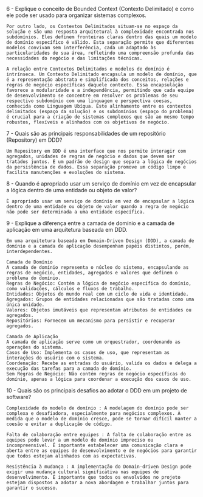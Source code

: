 6 -  Explique o conceito de Bounded Context (Contexto Delimitado) e como ele pode ser usado para organizar sistemas complexos. 

    Por outro lado, os Contextos Delimitados situam-se no espaço da solução e são uma resposta arquitetural à complexidade encontrada nos subdomínios. Eles definem fronteiras claras dentro das quais um modelo de domínio específico é válido. Esta separação permite que diferentes modelos convivam sem interferência, cada um adaptado às particularidades de sua área, refletindo uma compreensão profunda das necessidades do negócio e das limitações técnicas.
    
    A relação entre Contextos Delimitados e modelos de domínio é intrínseca. Um Contexto Delimitado encapsula um modelo de domínio, que é a representação abstrata e simplificada dos conceitos, relações e regras de negócio específicas daquele contexto. Essa encapsulação favorece a modularidade e a independência, permitindo que cada equipe de desenvolvimento se concentre em resolver os problemas de seu respectivo subdomínio com uma linguagem e perspectiva coesas, conhecida como Linguagem Ubíqua. Este alinhamento entre os contextos delimitados (espaço da solução) e os subdomínios (espaço do problema) é crucial para a criação de sistemas complexos que são ao mesmo tempo robustos, flexíveis e alinhados com os objetivos de negócio.

 7 - Quais são as principais responsabilidades de um repositório (Repository) em DDD?
    
    Um Repository em DDD é uma interface que nos permite interagir com agregados, unidades de regras de negócio e dados que devem ser tratados juntos. É um padrão de design que separa a lógica de negócios da persistência de dados. Essa separação promove um código limpo e facilita manutenções e evoluções do sistema.

8 -  Quando é apropriado usar um serviço de domínio em vez de encapsular a lógica dentro de uma entidade ou objeto de valor?  

    É apropriado usar um serviço de domínio em vez de encapsular a lógica dentro de uma entidade ou objeto de valor quando a regra de negócio não pode ser determinada a uma entidade específica.

9 -  Explique a diferença entre a camada de domínio e a camada de aplicação em uma arquitetura baseada em DDD.

    Em uma arquitetura baseada em Domain-Driven Design (DDD), a camada de domínio e a camada de aplicação desempenham papéis distintos, porém, interdependentes.
    
    Camada de Domínio
    A camada de domínio representa o núcleo do sistema, encapsulando as regras de negócio, entidades, agregados e valores que definem o problema do domínio.
    Regras de Negócio: Contém a lógica de negócio específica do domínio, como validações, cálculos e fluxos de trabalho.
    Entidades: Objetos do mundo real com um ciclo de vida e identidade.
    Agregados: Grupos de entidades relacionadas que são tratadas como uma única unidade.
    Valores: Objetos imutáveis que representam atributos de entidades ou agregados.
    Repositórios: Fornecem um mecanismo para persistir e recuperar agregados.
    
    Camada de Aplicação
    A camada de aplicação serve como um orquestrador, coordenando as operações do sistema.
    Casos de Uso: Implementa os casos de uso, que representam as interações do usuário com o sistema.
    Coordenação: Recebe as entradas do usuário, valida os dados e delega a execução das tarefas para a camada de domínio.
    Sem Regras de Negócio: Não contém regras de negócio específicas do domínio, apenas a lógica para coordenar a execução dos casos de uso.

10 -  Quais são os principais desafios ao adotar o DDD em um projeto de software?

    Complexidade do modelo de domínio : A modelagem do domínio pode ser complexa e desafiadora, especialmente para negócios complexos. À medida que o modelo de domínio cresce, pode se tornar difícil manter a coesão e evitar a duplicação de código.
    
    Falta de colaboração entre equipes : A falta de colaboração entre as equipes pode levar a um modelo de domínio impreciso ou incompreensível. É importante estabelecer uma comunicação clara e aberta entre as equipes de desenvolvimento e de negócios para garantir que todos estejam alinhados com as expectativas.
    
    Resistência à mudança : A implementação do Domain-driven Design pode exigir uma mudança cultural significativa nas equipes de desenvolvimento. É importante que todos os envolvidos no projeto estejam dispostos a adotar a nova abordagem e trabalhar juntos para garantir o sucesso.
